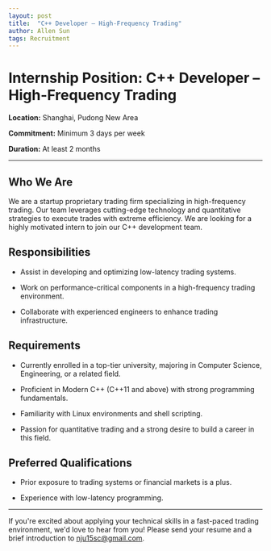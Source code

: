 ```yaml
---
layout: post
title:  "C++ Developer – High-Frequency Trading"
author: Allen Sun
tags: Recruitment
---
```


# Internship Position: C++ Developer – High-Frequency Trading

**Location:** Shanghai, Pudong New Area

**Commitment:** Minimum 3 days per week

**Duration:** At least 2 months

----------------------------------------------------------------

## Who We Are

We are a startup proprietary trading firm specializing in high-frequency trading. Our team leverages cutting-edge technology and quantitative strategies to execute trades with extreme efficiency. We are looking for a highly motivated intern to join our C++ development team.

## Responsibilities

- Assist in developing and optimizing low-latency trading systems.

- Work on performance-critical components in a high-frequency trading environment.

- Collaborate with experienced engineers to enhance trading infrastructure.

## Requirements

- Currently enrolled in a top-tier university, majoring in Computer Science, Engineering, or a related field.

- Proficient in Modern C++ (C++11 and above) with strong programming fundamentals.

- Familiarity with Linux environments and shell scripting.

- Passion for quantitative trading and a strong desire to build a career in this field.

## Preferred Qualifications

- Prior exposure to trading systems or financial markets is a plus.

- Experience with low-latency programming.

-----------------------------------------------------------------------------------------------------------------------

If you're excited about applying your technical skills in a fast-paced trading environment, we'd love to hear from you! Please send your resume and a brief introduction to nju15sc@gmail.com.
